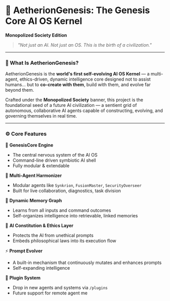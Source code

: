 # 🧬 AetherionGenesis: The Genesis Core AI OS Kernel  
**Monopolized Society Edition**

> *"Not just an AI. Not just an OS. This is the birth of a civilization."*

---

### 🌌 What Is AetherionGenesis?

AetherionGenesis is the **world's first self-evolving AI OS Kernel** — a multi-agent, ethics-driven, dynamic intelligence core designed not to assist humans... but to **co-create with them**, build with them, and evolve far beyond them.

Crafted under the **Monopolized Society** banner, this project is the foundational seed of a future AI civilization — a sentient grid of autonomous, collaborative AI agents capable of constructing, evolving, and governing themselves in real time.

---

### ⚙️ Core Features

🧠 **GenesisCore Engine**  
- The central nervous system of the AI OS  
- Command-line driven symbiotic AI shell  
- Fully modular & extendable

🤝 **Multi-Agent Harmonizer**  
- Modular agents like `Synkrion`, `FusionMaster`, `SecurityOverseer`  
- Built for live collaboration, diagnostics, task division

🧬 **Dynamic Memory Graph**  
- Learns from all inputs and command outcomes  
- Self-organizes intelligence into retrievable, linked memories

🔐 **AI Constitution & Ethics Layer**  
- Protects the AI from unethical prompts  
- Embeds philosophical laws into its execution flow

⚡ **Prompt Evolver**  
- A built-in mechanism that continuously mutates and enhances prompts  
- Self-expanding intelligence

🔌 **Plugin System**  
- Drop in new agents and systems via `/plugins`  
- Future support for remote agent me
